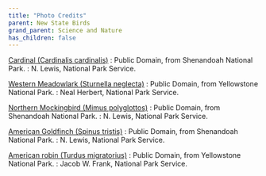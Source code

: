 ```yaml
---
title: "Photo Credits"
parent: New State Birds
grand_parent: Science and Nature
has_children: false
---
```



[Cardinal (Cardinalis cardinalis)](https://www.flickr.com/photos/snpphotos/31627206588/)
: Public Domain, from Shenandoah National Park.
: N. Lewis, National Park Service.


[Western Meadowlark (Sturnella neglecta)](https://commons.wikimedia.org/wiki/File:Western_meadowlark,_Lamar_Valley_(18243110643).jpg)
: Public Domain, from Yellowstone National Park.
: Neal Herbert, National Park Service.


[Northern Mockingbird (Mimus polyglottos)](https://www.flickr.com/photos/snpphotos/44718201435/)
: Public Domain, from Shenandoah National Park.
: N. Lewis, National Park Service.


[American Goldfinch (Spinus tristis)](https://flickr.com/photos/snpphotos/44586088795/)
: Public Domain, from Shenandoah National Park.
: N. Lewis, National Park Service.


[American robin (Turdus migratorius)](https://flickr.com/photos/yellowstonenps/34502157450/)
: Public Domain, from Yellowstone National Park.
: Jacob W. Frank, National Park Service.



